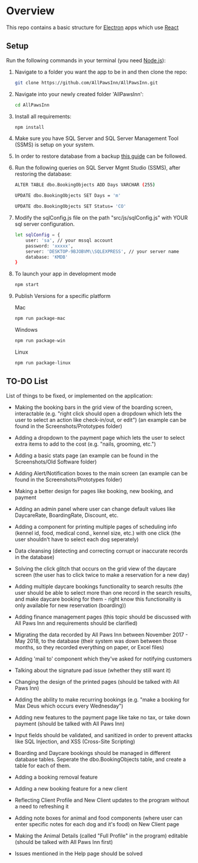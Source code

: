 # Overview
This repo contains a basic structure for [Electron](https://electron.atom.io/) apps which use [React](https://facebook.github.io/react/)

## Setup
Run the following commands in your terminal (you need [Node.js](https://nodejs.org/en/)):

1. Navigate to a folder you want the app to be in and then clone the repo:  
    ```sh
    git clone https://github.com/AllPawsInn/AllPawsInn.git
    ```
2. Navigate into your newly created folder 'AllPawsInn':  
    ```sh
    cd AllPawsInn
    ```

3. Install all requirements:  
    ```sh
    npm install
    ```
4. Make sure you have SQL Server and SQL Server Management Tool (SSMS) is setup on your system.

5. In order to restore database from a backup [this guide](https://www.howtogeek.com/50354/restoring-a-sql-database-backup-using-sql-server-management-studio)  can be followed.

5. Run the following queries on SQL Server Mgmt Studio (SSMS), after restoring the database:
   ```sh
   ALTER TABLE dbo.BookingObjects ADD Days VARCHAR (255)
   ```

   ```sh
   UPDATE dbo.BookingObjects SET Days = 'm'
   ```
   
   ```sh
   UPDATE dbo.BookingObjects SET Status= 'CO'
   ```
5. Modify the sqlConfig.js file on the path "src/js/sqlConfig.js" with YOUR sql server configuration.
    ```sh
   let sqlConfig = {
        user: 'sa', // your mssql account
        password: 'xxxxx',
        server: 'DESKTOP-9BJOBVM\\SQLEXPRESS', // your server name
        database: 'KMDB'
    }
    ```

6. To launch your app in development mode
    ```sh
    npm start

7. Publish Versions for a specific platform

    Mac
    ```sh
    npm run package-mac
    ```

    Windows
    ```sh
    npm run package-win
    ```

    Linux
    ```sh
    npm run package-linux
    ```
## TO-DO List   
List of things to be fixed, or implemented on the application:
   * Making the booking bars in the grid view of the boarding screen, interactable (e.g. "right click should open a dropdown which
     lets the user to select an action like check-in/out, or edit") (an example can be found in the Screenshots/Prototypes folder)
      
   * Adding a dropdown to the payment page which lets the user to select extra items to add to the cost (e.g. "nails, grooming,              etc.")
    
   * Adding a basic stats page (an example can be found in the Screenshots/Old Software folder)
    
   * Adding Alert/Notification boxes to the main screen (an example can be found in the Screenshots/Prototypes folder)
    
   * Making a better design for pages like booking, new booking, and payment
    
   * Adding an admin panel where user can change default values like DaycareRate, BoardingRate, Discount, etc.
   
   * Adding a component for printing multiple pages of scheduling info (kennel id, food, medical cond., kennel size, etc.) with one click (the user shouldn't have to select each dog seperately)
   
   * Data cleansing (detecting and correcting corrupt or inaccurate records in the database)
  
   * Solving the click glitch that occurs on the grid view of the daycare screen (the user has to click twice to make a reservation for a new day)
   
   * Adding multiple daycare bookings functionality to search results (the user should be able to select more than one record in the search results, and make daycare booking for them - right know this functionality is only available for new reservation (boarding))
   
   * Adding finance management pages (this topic should be discussed with All Paws Inn and requirements should be clarified)
   
   * Migrating the data recorded by All Paws Inn between November 2017 - May 2018, to the database (their system was down between those months, so they recorded everything on paper, or Excel files)
   
   * Adding 'mail to' component which they've asked for notifying customers
   
   * Talking about the signature pad issue (whether they still want it)
   
   * Changing the design of the printed pages (should be talked with All Paws Inn)
   
   * Adding the ability to make recurring bookings (e.g. "make a booking for Max Deus which occurs every Wednesday")
   
   * Adding new features to the payment page like take no tax, or take down payment (should be talked with All Paws Inn)
   
   * Input fields should be validated, and sanitized in order to prevent attacks like SQL Injection, and XSS (Cross-Site Scripting)
   
   * Boarding and Daycare bookings should be managed in different database tables. Seperate the dbo.BookingObjects table, and create a table for each of them.
   
   * Adding a booking removal feature
   
   * Adding a new booking feature for a new client
   
   * Reflecting Client Profile and New Client updates to the program without a need to refreshing it
   
   * Adding note boxes for animal and food components (where user can enter specific notes for each dog and it's food) on New Client page
   
   * Making the Animal Details (called "Full Profile" in the program) editable (should be talked with All Paws Inn first)

   * Issues mentioned in the Help page should be solved
